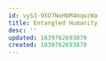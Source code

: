 ```yaml
---
id: vyS3-9XO7NoHbM4mqwzWa
title: Entangled Humanity
desc: ''
updated: 1639762693870
created: 1639762693870
---
```


